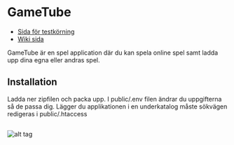 # GameTube


* [Sida för testkörning](http://45.55.147.164/game/)
* [Wiki sida](https://github.com/rn222cx/project_1DV608/wiki)

GameTube är en spel application där du kan spela online spel samt ladda upp dina egna eller andras spel.

## Installation
Ladda ner zipfilen och packa upp. I public/.env filen ändrar du uppgifterna så de passa dig.
Lägger du applikationen i en underkatalog måste sökvägen redigeras i public/.htaccess

##
![alt tag](http://www.judins.net/stamp-w3c.png)


